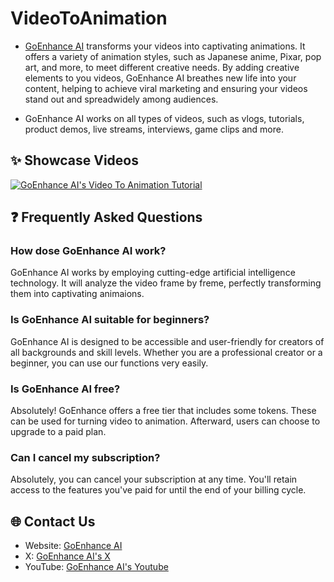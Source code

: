 # VideoToAnimation

- [GoEnhance AI](https://goenhance.ai) transforms your videos into captivating animations. It offers a variety of animation styles, such as Japanese anime, Pixar, pop art, and more, to meet different creative needs. By adding creative elements to you videos, GoEnhance AI breathes new life into your content, helping to achieve viral marketing and ensuring your videos stand out and spreadwidely among audiences.

- GoEnhance AI works on all types of videos, such as vlogs, tutorials, product demos, live streams, interviews, game clips and more.

## ✨ Showcase Videos

[![GoEnhance AI's Video To Animation Tutorial](https://img.youtube.com/vi/Tl1J2PE-BGg/0.jpg)](https://www.youtube.com/watch?v=Tl1J2PE-BGg)

## ❓ Frequently Asked Questions
### How dose GoEnhance AI work?
GoEnhance AI works by employing cutting-edge artificial intelligence technology. It will analyze the video frame by freme, perfectly transforming them into captivating animaions.

### Is GoEnhance AI suitable for beginners?
GoEnhance AI is designed to be accessible and user-friendly for creators of all backgrounds and skill levels. Whether you are a professional creator or a beginner, you can use our functions very easily.

### Is GoEnhance AI free?
Absolutely! GoEnhance offers a free tier that includes some tokens. These can be used for turning video to animation. Afterward, users can choose to upgrade to a paid plan.

### Can I cancel my subscription?
Absolutely, you can cancel your subscription at any time. You'll retain access to the features you've paid for until the end of your billing cycle.


## 🌐 Contact Us
- Website: [GoEnhance AI](https://goenhance.ai)
- X: [GoEnhance AI's X](https://x.com/goenhance)
- YouTube: [GoEnhance AI's Youtube](https://www.youtube.com/@GoEnhanceAI)



